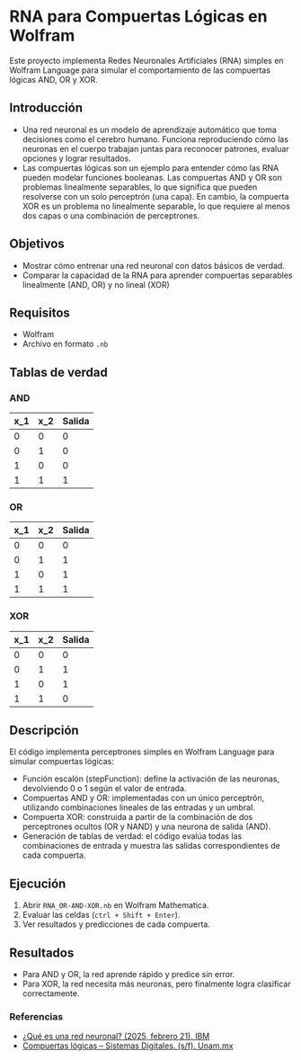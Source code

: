 # RNA para Compuertas Lógicas en Wolfram

Este proyecto implementa Redes Neuronales Artificiales (RNA) simples en Wolfram Language para simular el comportamiento de las compuertas lógicas AND, OR y XOR.


## Introducción 

- Una red neuronal es un modelo de aprendizaje automático que toma decisiones como el cerebro humano. Funciona reproduciendo cómo las neuronas en el cuerpo trabajan juntas para reconocer patrones, evaluar opciones y lograr resultados.
- Las compuertas lógicas son un ejemplo para entender cómo las RNA pueden modelar funciones booleanas. Las compuertas AND y OR son problemas linealmente separables, lo que significa que pueden resolverse con un solo perceptrón (una capa). En cambio, la compuerta XOR es un problema no linealmente separable, lo que requiere al menos dos capas o una combinación de perceptrones.


## Objetivos

- Mostrar cómo entrenar una red neuronal con datos básicos de verdad.
- Comparar la capacidad de la RNA para aprender compuertas separables linealmente (AND, OR) y no lineal (XOR)


## Requisitos

- Wolfram
- Archivo en formato ``` .nb ```


## Tablas de verdad

### AND
|  x_1  |  x_2  |  Salida  |
| ----- | ----- | -------- |
|   0   |   0   |     0    |
|   0   |   1   |     0    |
|   1   |   0   |     0    |
|   1   |   1   |     1    |


### OR
|  x_1  |  x_2  |  Salida  |
| ----- | ----- | -------- |
|   0   |   0   |     0    |
|   0   |   1   |     1    |
|   1   |   0   |     1    |
|   1   |   1   |     1    |


### XOR
|  x_1  |  x_2  |  Salida  |
| ----- | ----- | -------- |
|   0   |   0   |     0    |
|   0   |   1   |     1    |
|   1   |   0   |     1    |
|   1   |   1   |     0    |


## Descripción 

El código implementa perceptrones simples en Wolfram Language para simular compuertas lógicas:
- Función escalón (stepFunction): define la activación de las neuronas, devolviendo 0 o 1 según el valor de entrada.
- Compuertas AND y OR: implementadas con un único perceptrón, utilizando combinaciones lineales de las entradas y un umbral.
- Compuerta XOR: construida a partir de la combinación de dos perceptrones ocultos (OR y NAND) y una neurona de salida (AND).
- Generación de tablas de verdad: el código evalúa todas las combinaciones de entrada y muestra las salidas correspondientes de cada compuerta.

## Ejecución
1. Abrir ``` RNA_OR-AND-XOR.nb ``` en Wolfram Mathematica.
2. Evaluar las celdas (``` ctrl + Shift + Enter ```).
3. Ver resultados y predicciones de cada compuerta.

## Resultados
- Para AND y OR, la red aprende rápido y predice sin error.
- Para XOR, la red necesita más neuronas, pero finalmente logra clasificar correctamente.


### Referencias
- [¿Qué es una red neuronal? (2025, febrero 21). IBM](https://www.ibm.com/es-es/think/topics/neural-networks)
- [Compuertas lógicas – Sistemas Digitales. (s/f). Unam.mx](https://virtual.cuautitlan.unam.mx/intar/sistdig/compuertas-logicas/)

